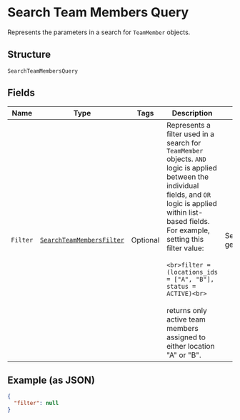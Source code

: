 
# Search Team Members Query

Represents the parameters in a search for `TeamMember` objects.

## Structure

`SearchTeamMembersQuery`

## Fields

| Name | Type | Tags | Description | Getter |
|  --- | --- | --- | --- | --- |
| `Filter` | [`SearchTeamMembersFilter`](../../doc/models/search-team-members-filter.md) | Optional | Represents a filter used in a search for `TeamMember` objects. `AND` logic is applied<br>between the individual fields, and `OR` logic is applied within list-based fields.<br>For example, setting this filter value:<br><br>```<br>filter = (locations_ids = ["A", "B"], status = ACTIVE)<br>```<br><br>returns only active team members assigned to either location "A" or "B". | SearchTeamMembersFilter getFilter() |

## Example (as JSON)

```json
{
  "filter": null
}
```

